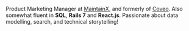 Product Marketing Manager at [MaintainX](https://www.getmaintainx.com/), and formerly of [Coveo](https://www.coveo.com).
Also somewhat fluent in **SQL**, **Rails 7** and **React.js**. Passionate about data modelling, search, and technical storytelling!

